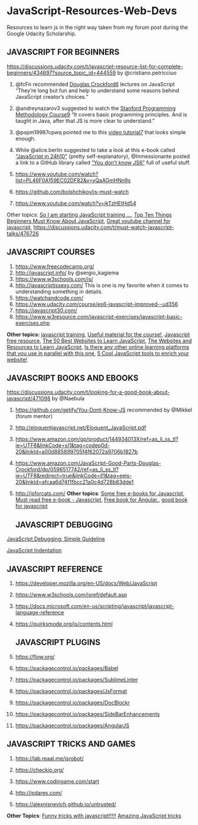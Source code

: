  <h1>
 	JavaScript-Resources-Web-Devs
 </h1>

Resources to learn js in the right way taken from my forum post during the Google Udacity Scholarship. 


   <h2>JAVASCRIPT FOR BEGINNERS</h2>   

https://discussions.udacity.com/t/javascript-resource-list-for-complete-beginners/434697?source_topic_id=444559 by @cristiano.petricciuo

1. @fcFn recommended [Douglas Crockford6](https://www.youtube.com/playlist?list=PL62E185BB8577B63D) lectures on JavaScript “They’re long but fun and help to understand some reasons behind JavaScript creator’s choices.”

2. @andreynazarov3 suggested to watch the [Stanford Programming Methodology Course9](https://www.youtube.com/watch?v=KkMDCCdjyW8&feature=youtu.be&list=PL84A56BC7F4A1F852) “It covers basic programming principles. And is taught in Java, after that JS is more clear to understand.”
3. @pspm19987cpwq pointed me to this [video tutorial7](https://www.youtube.com/watch?v=yQaAGmHNn9s&list=PL46F0A159EC02DF82&index=1) that looks simple enough.
4. While @alice.berlin suggested to take a look at this e-book called [“JavaScript in 24h10”](https://www.amazon.com/JavaScript-Hours-Sams-Teach-Yourself/dp/0672336081) (pretty self-explanatory), @Inmessionante posted a link to a GitHub library called [“You don’t know JS6”](https://github.com/getify/You-Dont-Know-JS) full of useful stuff.
5. https://www.youtube.com/watch?list=PL46F0A159EC02DF82&v=yQaAGmHNn9s

6. https://github.com/bolshchikov/js-must-watch

7. https://www.youtube.com/watch?v=jkTzHEtHd54

Other topics: [So I am starting JavaScript training …](https://discussions.udacity.com/t/so-i-am-starting-javascript-training/461099), [Top Ten Things Beginners Must Know About JavaScript](https://discussions.udacity.com/t/top-ten-things-beginners-must-know-about-javascript/449103), [Great youtube channel for javascript](https://discussions.udacity.com/t/great-youtube-channel-for-javascript/473393), https://discussions.udacity.com/t/must-watch-javascript-talks/476726

   <h2>JAVASCRIPT COURSES</h2>   

1. https://www.freecodecamp.org/ 
2. http://javascript.info/ by @sergio_kagiema
3. https://www.w3schools.com/js/
4. http://javascriptissexy.com/
This is one is my favorite when it comes to understanding something in details. 
5. https://watchandcode.com/  
6. https://www.udacity.com/course/es6-javascript-improved--ud356
7. https://javascript30.com/
8. https://www.w3resource.com/javascript-exercises/javascript-basic-exercises.php

**Other topics:** [javascript training](https://discussions.udacity.com/t/javascript-training/452990), [Useful material for the course!](https://discussions.udacity.com/t/useful-material-for-the-course/415134), [Javascript free resource](https://discussions.udacity.com/t/javascript-free-resource/445954), [The 50 Best Websites to Learn JavaScript](https://discussions.udacity.com/t/the-50-best-websites-to-learn-javascript/450490), [The Websites and Resources to Learn JavaScript](https://discussions.udacity.com/t/the-websites-and-resources-to-learn-javascript/470542), [Is there any other online learning platforms that you use in parallel with this one](https://discussions.udacity.com/t/is-there-any-other-online-learning-platforms-that-you-use-in-parallel-with-this-one/445362), [5 Cool JavaScript tools to enrich your website!](https://discussions.udacity.com/t/bookmark-5-cool-javascript-tools-to-enrich-your-website/508937)

   <h2>JAVASCRIPT BOOKS AND EBOOKS </h2>  

https://discussions.udacity.com/t/looking-for-a-good-book-about-javascript/471098 by @Naebula

1. https://github.com/getify/You-Dont-Know-JS
recommended by @Mikkel (forum mentor)

2. http://eloquentjavascript.net/Eloquent_JavaScript.pdf 
3. https://www.amazon.com/gp/product/144934013X/ref=as_li_ss_tl?ie=UTF8&linkCode=sl1&tag=codep0d-20&linkId=a00d885899705f4f62072a9706b1827b

4. https://www.amazon.com/JavaScript-Good-Parts-Douglas-Crockford/dp/0596517742/ref=as_li_ss_tl?ie=UTF8&redirect=true&linkCode=ll1&tag=eejs-20&linkId=afcaa6d74f1fbcc21a0c4d728b83dde1

5. http://jsforcats.com/
**Other topics**: [Some free e-books for Javascript](https://discussions.udacity.com/t/some-free-e-books-for-javascript/428070), [Must read free e-book - Javascript](https://discussions.udacity.com/t/must-read-free-e-book-javascript/480195), [Free book for Angular.](https://discussions.udacity.com/t/free-book-for-angular/485845), [good book for javascript](https://discussions.udacity.com/t/good-book-for-javascript/488971)


   <h2>JAVASCRIPT DEBUGGING </h2>  
[JavaScript Debugging: Simple Guideline](https://discussions.udacity.com/t/javascript-debugging-simple-guideline/483428)

[JavaScript Indentation](https://discussions.udacity.com/t/javascript-indentation/484137?source_topic_id=412844)

  <h2>JAVASCRIPT REFERENCE </h2>  

1. https://developer.mozilla.org/en-US/docs/Web/JavaScript

2. https://www.w3schools.com/jsref/default.asp

3. https://docs.microsoft.com/en-us/scripting/javascript/javascript-language-reference

4. https://quirksmode.org/js/contents.html


   <h2>JAVASCRIPT PLUGINS </h2>  

1. https://flow.org/
2. https://packagecontrol.io/packages/Babel
3. https://packagecontrol.io/packages/SublimeLinter
4. https://packagecontrol.io/packages/JsFormat
5. https://packagecontrol.io/packages/DocBlockr
6. https://packagecontrol.io/packages/SideBarEnhancements
7. https://packagecontrol.io/packages/AngularJS

  <h2>JAVASCRIPT TRICKS AND GAMES </h2> 

1. https://lab.reaal.me/jsrobot/  

2. https://checkio.org/

3. https://www.codingame.com/start

4. http://jsdares.com/

5. https://alexnisnevich.github.io/untrusted/

**Other Topics**: [Funny tricks with javascript!!!!!](https://discussions.udacity.com/t/funny-tricks-with-javascript/469255) 
[Amazing JavaScript tricks](https://discussions.udacity.com/t/amazing-javascript-tricks/470849)
